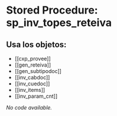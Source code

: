 # Stored Procedure: sp_inv_topes_reteiva

## Usa los objetos:
- [[cxp_provee]]
- [[gen_reteiva]]
- [[gen_subtipodoc]]
- [[inv_cabdoc]]
- [[inv_cuedoc]]
- [[inv_items]]
- [[inv_param_cnt]]

*No code available.*
